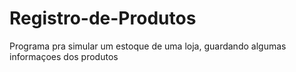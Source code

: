 # Registro-de-Produtos
Programa pra simular um estoque de uma loja, guardando algumas informaçoes dos produtos
